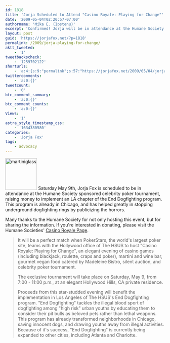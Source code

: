 ```yaml
---
id: 1818
title: 'Jorja Scheduled to Attend "Casino Royale: Playing for Change"'
date: '2009-05-04T02:20:57-07:00'
authorname: 'Mika E. (Ipstenu)'
excerpt: 'Confirmed! Jorja will be in attendance at the Humane Society sponsored celebrity poker tournament, raising money to implement an LA chapter of the  End Dogfighting program.'
layout: post
guid: 'https://jorjafox.net/?p=1818'
permalink: /2009/jorja-playing-for-change/
aktt_tweeted:
    - '1'
tweetbackscheck:
    - '1259702122'
shorturls:
    - 'a:4:{s:9:"permalink";s:57:"https://jorjafox.net/2009/05/04/jorja-playing-for-change/";s:7:"tinyurl";s:25:"http://tinyurl.com/cywgvj";s:4:"isgd";s:18:"http://is.gd/53226";s:5:"bitly";s:20:"http://bit.ly/4qfe4z";}'
twittercomments:
    - 'a:0:{}'
tweetcount:
    - '0'
btc_comment_summary:
    - 'a:0:{}'
btc_comment_counts:
    - 'a:0:{}'
Views:
    - '1'
astra_style_timestamp_css:
    - '1634380580'
categories:
    - 'Jorja Fox'
tags:
    - advocacy
---
```


<a href="//static.jorjafox.net/wordpress/2009/05/martiniglass.jpg"><img src="//static.jorjafox.net/wordpress/2009/05/martiniglass-100x100.jpg" alt="martiniglass" title="martiniglass" width="100" height="100" class="alignleft size-thumbnail wp-image-1819" /></a> Saturday May 9th, Jorja Fox is scheduled to be in attendance at the Humane Society sponsored celebrity poker tournament, raising money to implement an LA chapter of the  End Dogfighting program.  This program is already in Chicago, and has helped greatly in stopping underground dogfighting rings by publicizing the horrors.

Many thanks to the Humane Society for not only hosting this event, but for sharing the information. If you're interested in donating, please visit the Humane Societies' <a href="http://humanesociety.org/casinoroyale">Casino Royale Page</a>.

<blockquote>It will be a perfect match when PokerStars, the world's largest poker site, teams with the Hollywood office of The HSUS to host "Casino Royale: Playing for Change", an elegant evening of casino games (including blackjack, roulette, craps and poker), martini and wine bar, gourmet vegan food catered by Madeleine Bistro, silent auction, and celebrity poker tournament.

The exclusive tournament will take place on Saturday, May 9, from 7:00 - 11:00 p.m., at an elegant Hollywood Hills, CA private residence.

Proceeds from this star-studded evening will benefit the implementation in Los Angeles of The HSUS's End Dogfighting program.  "End Dogfighting" tackles the illegal blood sport of dogfighting among "high risk" urban youths by educating them to consider their pit bulls as beloved pets rather than lethal weapons.  This program has already transformed neighborhoods in Chicago, saving innocent dogs, and drawing youths away from illegal activities.  Because of it's success, "End Dogfighting" is currently being expanded to other cities, including Atlanta and Charlotte.</blockquote>
